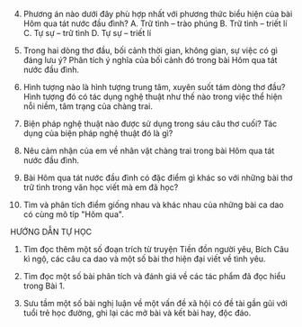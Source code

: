 4. Phương án nào dưới đây phù hợp nhất với phương thức biểu hiện của bài Hôm qua tát nước đầu đình?
A. Trữ tình – trào phúng
B. Trữ tình – triết lí
C. Tự sự – trữ tình
D. Tự sự – triết lí

5. Trong hai dòng thơ đầu, bối cảnh thời gian, không gian, sự việc có gì đáng lưu ý? Phân tích ý nghĩa của bối cảnh đó trong bài Hôm qua tát nước đầu đình.

6. Hình tượng nào là hình tượng trung tâm, xuyên suốt tám dòng thơ đầu? Hình tượng đó có tác dụng nghệ thuật như thế nào trong việc thể hiện nỗi niềm, tâm trạng của chàng trai.

7. Biện pháp nghệ thuật nào được sử dụng trong sáu câu thơ cuối? Tác dụng của biện pháp nghệ thuật đó là gì?

8. Nêu cảm nhận của em về nhân vật chàng trai trong bài Hôm qua tát nước đầu đình.

9. Bài Hôm qua tát nước đầu đình có đặc điểm gì khác so với những bài thơ trữ tình trong văn học viết mà em đã học?

10. Tìm và phân tích điểm giống nhau và khác nhau của những bài ca dao có cùng mô típ "Hôm qua".

HƯỚNG DẪN TỰ HỌC

1. Tìm đọc thêm một số đoạn trích từ truyện Tiền đồn người yêu, Bích Câu kì ngộ, các câu ca dao và một số bài thơ hiện đại viết về tình yêu.

2. Tìm đọc một số bài phân tích và đánh giá về các tác phẩm đã đọc hiểu trong Bài 1.

3. Sưu tầm một số bài nghị luận về một vấn đề xã hội có đề tài gần gũi với tuổi trẻ học đường, ghi lại các mở bài và kết bài hay, độc đáo.